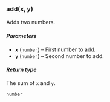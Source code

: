 ### add(x, y)

Adds two numbers.

#### *Parameters*

- **`x`** (`number`) – First number to add.
- **`y`** (`number`) – Second number to add.

#### *Return type*

The sum of `x` and `y`.

```
number
```
